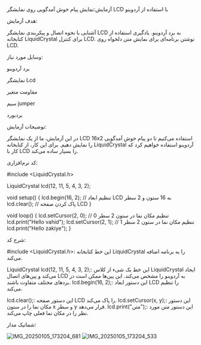 
آزمایش:نمایش پیام خوش آمدگویی روی نمایشگر LCD با استفاده از آردوینو

هدف آزمایش:

آشنایی با نحوه اتصال و پیکربندی نمایشگر LCD به برد آردوینو.
یادگیری استفاده از کتابخانه LiquidCrystal برای کنترل LCD.
نوشتن برنامه‌ای برای نمایش متن دلخواه روی LCD.

وسایل مورد نیاز:

برد آردوینو

نمایشگر Lcd

مقاومت متغیر

سیم‌ jumper

بردبورد


 توضیحات آزمایش:
 
 در این آزمایش، ما از یک نمایشگر LCD 16x2 استفاده می‌کنیم تا دو پیام خوش آمدگویی را نمایش دهیم. برای این کار، از کتابخانه LiquidCrystal آردوینو استفاده خواهیم کرد که کار با LCD را بسیار ساده می‌کند.
 
 کد نرم‌افزاری:
 
#include <LiquidCrystal.h>

LiquidCrystal lcd(12, 11, 5, 4, 3, 2);

void setup() {
  lcd.begin(16, 2); // تنظیم ابعاد LCD به 16 ستون و 2 سطر
  lcd.clear(); // پاک کردن صفحه LCD
}

void loop() {
  lcd.setCursor(2, 0); // تنظیم مکان نما در ستون 2 سطر 0
  lcd.print("Hello vahid");
  lcd.setCursor(2, 1); // تنظیم مکان نما در ستون 2 سطر 1
  lcd.print("Hello zakiye");
}


شرح کد:

#include <LiquidCrystal.h>: این خط کتابخانه LiquidCrystal را به برنامه اضافه 
می‌کند.

LiquidCrystal lcd(12, 11, 5, 4, 3, 2);: این خط یک شیء از کلاس LiquidCrystal ایجاد می‌کند و پین‌های اتصال LCD به آردوینو را مشخص می‌کند. این پین‌ها ممکن است در بردهای مختلف متفاوت باشند.
lcd.begin(16, 2);: این دستور ابعاد LCD 
را تنظیم می‌کند.

lcd.clear();: این دستور صفحه LCD را پاک می‌کند.
lcd.setCursor(x, y);: این دستور مکان نما را در ستون x و سطر y قرار می‌دهد.
lcd.print("متن");: این دستور متن مورد نظر را در مکان نما فعلی چاپ می‌کند.

شماتیک مدار:

![IMG_20250105_173204_681](https://github.com/user-attachments/assets/6c8ca0ff-8b3d-4ed5-ae7d-c3660a1316c4)
![IMG_20250105_173204_533](https://github.com/user-attachments/assets/825ff78f-9fdd-4a2d-b93e-0d512a7c81ad)




